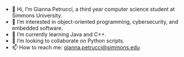 - 👋 Hi, I’m Gianna Petrucci, a third year computer science student at Simmons University.
- 👀 I’m interested in object-oriented programming, cybersecurity, and embedded software.
- 🌱 I’m currently learning Java and C++.
- 💞️ I’m looking to collaborate on Python scripts.
- 📫 How to reach me: gianna.petrucci@simmons.edu

<!---
GiannaPetrucci/GiannaPetrucci is a ✨ special ✨ repository because its `README.md` (this file) appears on your GitHub profile.
You can click the Preview link to take a look at your changes.
--->
